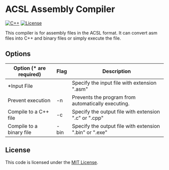 # ACSL Assembly Compiler
[![C++](https://img.shields.io/static/v1?label=C%2B%2B&message=v17&color=purple&link=https://docs.microsoft.com/en-us/cpp/?view=msvc-160)](https://docs.microsoft.com/en-us/cpp/?view=msvc-160) [![License](https://img.shields.io/badge/license-MIT-blue.svg?label=License&link=https://mit-license.org/)](./LICENSE)

This compiler is for assembly files in the ACSL format. It can convert asm files into C++ and binary files or simply execute the file.

## Options

| Option (* are required) | Flag | Description                                             |
| ----------------------- | ---- | ------------------------------------------------------- |
| *Input File             |      | Specify the input file with extension ".asm"            |
| Prevent execution       | -n   | Prevents the program from automatically executing.      |
| Compile to a C++ file   | -c   | Specify the output file with extension ".c" or ".cpp"   |
| Compile to a binary file| -bin | Specify the output file with extension ".bin" or ".exe" |

## License
This code is licensed under the [MIT License](./LICENSE).